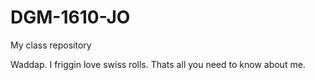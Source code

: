 # DGM-1610-JO
My class repository

Waddap.  I friggin love swiss rolls.  Thats all you need to know about me.
